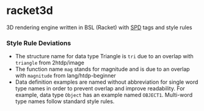 # racket3d
3D rendering engine written in BSL (Racket) with [SPD](https://github.com/GregorKiczales/spd) tags and style rules

### Style Rule Deviations
- The structure name for data type Triangle is `tri` due to an overlap with `triangle` from 2htdp/image
- The function name `mag` stands for magnitude and is due to an overlap with `magnitude` from lang/htdp-beginner
- Data definition examples are named without abbreviation for single word type names in order to prevent overlap and improve readability. For example, data type `Object` has an example named `OBJECT1`. Multi-word type names follow standard style rules. 
